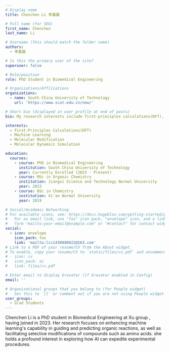 ```yaml
---
# Display name
title: Chenchen Li 李晨晨

# Full name (for SEO)
first_name: Chenchen
last_name: Li

# Username (this should match the folder name)
authors:
  - 李晨晨

# Is this the primary user of the site?
superuser: false

# Role/position
role: PhD Student in Biomedical Engineering

# Organizations/Affiliations
organizations:
  - name: South China University of Technology
    url: 'https://www.scut.edu.cn/new/'

# Short bio (displayed in user profile at end of posts)
bio: My research interests include first-principles calculations(DFT), machine learning, molecular modification, molecular dynamics simulation.

interests:
  - First-Principles Calculations(DFT)
  - Machine Learning
  - Molecular Modification
  - Molecular Dynamics Simulation

education:
  courses:
    - course: PhD in Biomedical Engineering
      institution: South China University of Technology
      year: Currently Enrolled (2023 - Present)
    - course: MSc in Organic Chemistry
      institution: Jiangxi Science and Technology Normal University
      year: 2023
    - course: BSc in Chemistry
      institution: Xi'an Normal University
      year: 2019

# Social/Academic Networking
# For available icons, see: https://docs.hugoblox.com/getting-started/page-builder/#icons
#   For an email link, use "fas" icon pack, "envelope" icon, and a link in the
#   form "mailto:your-email@example.com" or "#contact" for contact widget.
social:
  - icon: envelope
    icon_pack: fas
    link: 'mailto:lcc1430880822@163.com'
# Link to a PDF of your resume/CV from the About widget.
# To enable, copy your resume/CV to `static/files/cv.pdf` and uncomment the lines below.
# - icon: cv
#   icon_pack: ai
#   link: files/cv.pdf

# Enter email to display Gravatar (if Gravatar enabled in Config)
email: ''

# Organizational groups that you belong to (for People widget)
#   Set this to `[]` or comment out if you are not using People widget.
user_groups:
  - Grad Students
---
```


Chenchen Li is a PhD student in Biomedical Engineering at Xu group , having joined in 2023. Her research focuses on enhancing machine learning's capability in guiding and predicting organic reactions, as well as facilitating selective modifications of compounds such as amino acids. she holds a profound interest in exploring how AI can expedite experimental procedures.
